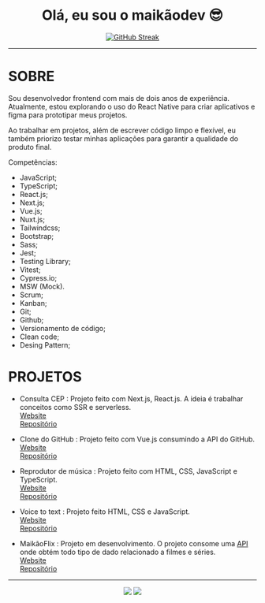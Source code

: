 <h1 align="center"> Olá, eu sou o maikãodev 😎 </h1>

<div align="center">    
  
  [![GitHub Streak](https://streak-stats.demolab.com?user=maikaodev&theme=nightowl&locale=pt_BR&date_format=j%20M%5B%20Y%5D)](https://git.io/streak-stats)
  
</div>

<hr/>

# SOBRE

  
Sou desenvolvedor frontend com mais de dois anos de experiência. Atualmente, estou explorando o uso do React Native para criar aplicativos e figma para prototipar meus projetos.

Ao trabalhar em projetos, além de escrever código limpo e flexível, eu também priorizo testar minhas aplicações para garantir a qualidade do produto final.

Competências:
- JavaScript;
- TypeScript;
- React.js;
- Next.js;
- Vue.js;
- Nuxt.js;
- Tailwindcss;
- Bootstrap;
- Sass;
- Jest;
- Testing Library;
- Vitest;
- Cypress.io;
- MSW (Mock).
- Scrum;
- Kanban;
- Git;
- Github;
- Versionamento de código;
- Clean code;
- Desing Pattern;


# PROJETOS 

 - Consulta CEP : Projeto feito com Next.js, React.js. A ideia é trabalhar conceitos como SSR e serverless. </br>
  [Website](https://encontreseuendereco.netlify.app) </br>
  [Repositório](https://github.com/maikaodev/zipcode) </br>
  
  - Clone do GitHub : Projeto feito com Vue.js consumindo a API do GitHub. </br>
  [Website](https://clone-github-maikaodev.netlify.app/) </br>
  [Repositório](https://github.com/maikaodev/clone-github-vuejs) </br>
  
  - Reprodutor de música : Projeto feito com HTML, CSS, JavaScript e TypeScript. </br>
  [Website](https://maikadev-musicplayer.netlify.app/) </br>
  [Repositório](https://github.com/maikaodev/music_player) </br>
  
  - Voice to text : Projeto feito HTML, CSS e JavaScript. </br>
  [Website](https://voicetotext-maikaodev.netlify.app/) </br>
  [Repositório](https://github.com/maikaodev/voice_to_text) </br>
  
  - MaikãoFlix : Projeto em desenvolvimento. O projeto consome uma [API](https://developers.themoviedb.org/3) onde obtém todo tipo de dado relacionado a filmes e séries.  </br>
  [Website](https://maikaoflix.netlify.app/) </br>
  [Repositório](https://github.com/maikaodev/maikao_flix) </br>
  
<hr/>

<div align="center">
<a href="https://www.linkedin.com/in/maikaodev/" target="_blank"><img src="https://img.shields.io/badge/LinkedIn-0077B5?style=for-the-badge&logo=linkedin&logoColor=white"_blank"></a> 
<a href = "mailto:maikao.dev@gmail.com"><img src="https://img.shields.io/badge/Gmail-D14836?style=for-the-badge&logo=gmail&logoColor=white" target="_blank"></a>
</div>

  
 

